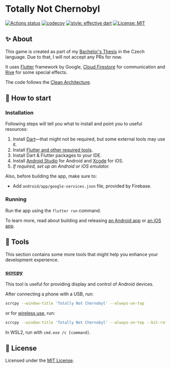 # Totally Not Chernobyl

[![Actions status](https://github.com/tenhobi/totally-not-chernobyl/workflows/CI/badge.svg)](https://github.com/tenhobi/totally-not-chernobyl/actions)
[![codecov](https://codecov.io/gh/tenhobi/totally-not-chernobyl/branch/master/graph/badge.svg?token=WULJnl23VB)](https://codecov.io/gh/tenhobi/totally-not-chernobyl)
[![style: effective dart](https://img.shields.io/badge/style-effective_dart-40c4ff.svg)](https://github.com/tenhobi/effective_dart)
[![License: MIT](https://img.shields.io/badge/license-MIT-blue.svg)](https://opensource.org/licenses/MIT)

## ✨ About

This game is created as part of my [Bachelor's Thesis](https://github.com/tenhobi/bachelors-thesis) in the Czech language. Due to that, I will not accept any PRs for now.

It uses [Flutter](https://flutter.dev) framework by Google, [Cloud Firestore](https://firebase.google.com/products/firestore/) for communication and [Rive](https://rive.app) for some special effects.

The code follows the [Clean Architecture](https://blog.cleancoder.com/uncle-bob/2012/08/13/the-clean-architecture.html).

## 🚀 How to start

### Installation

Following steps will tell you what to install and point you to useful resources:

1. Install [Dart](https://dart.dev/get-dart)—that might not be required, but some external tools may use it.
1. Install [Flutter and other required tools](https://flutter.dev/docs/get-started/install).
1. Install Dart & Flutter packages to your IDE.
1. Install [Android Studio](https://developer.android.com/studio) for Android and [Xcode](https://developer.apple.com/xcode/) for iOS.
1. *If required, set up an Android or iOS emulator.*

Also, before building the app, make sure to:

- Add `android/app/google-services.json` file, provided by Firebase.

### Running

Run the app using the `flutter run` command.

To learn more, read about building and releasing [an Android app](https://flutter.dev/docs/deployment/android) or [an iOS app](https://flutter.dev/docs/deployment/ios).

## 🔨 Tools

This section contains some more tools that might help you enhance your development experience.

### [scrcpy](https://github.com/Genymobile/scrcpy)

This tool is useful for providing display and control of Android devices.

After connecting a phone with a USB, run:

```bash
scrcpy --window-title 'Totally Not Chernobyl' --always-on-top
```

or for [wireless use](https://github.com/Genymobile/scrcpy#wireless), run:

```bash
scrcpy --window-title 'Totally Not Chernobyl' --always-on-top --bit-rate 2M --max-size 800
```

In WSL2, run with `cmd.exe /c [command]`.

## 📃 License

Licensed under the [MIT License](LICENSE).
